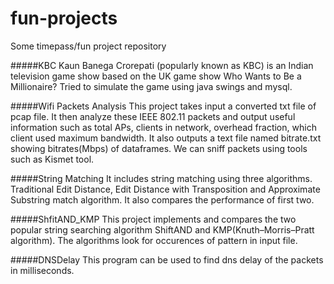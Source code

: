 fun-projects
============

Some timepass/fun project repository

#####KBC
Kaun Banega Crorepati (popularly known as KBC) is an Indian television game show based on the UK game show Who Wants to Be a Millionaire? Tried to simulate the game using java swings and mysql.

#####Wifi Packets Analysis
This project takes input a converted txt file of pcap file. It then analyze these IEEE 802.11 packets and output useful information such as total APs, clients in network, overhead fraction, which client used maximum bandwidth. It also outputs a text file named bitrate.txt showing bitrates(Mbps) of dataframes. We can sniff packets using tools such as Kismet tool.

#####String Matching
It includes string matching using three algorithms. Traditional Edit Distance, Edit Distance with Transposition and Approximate Substring match algorithm. It also compares the performance of first two. 

#####ShfitAND_KMP
This project implements and compares the two popular string searching algorithm ShiftAND and KMP(Knuth–Morris–Pratt algorithm). The algorithms look for occurences of pattern in input file. 

#####DNSDelay
This program can be used to find dns delay of the packets in milliseconds. 
